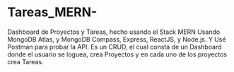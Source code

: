 # Tareas_MERN-
Dashboard de Proyectos y Tareas, hecho usando el Stack MERN 
Usando MongoDB Atlas, y MongoDB Compass, Express, ReactJS, y Node.js. Y Usé Postman para probar la API.
Es un CRUD, el cual consta de un Dashboard donde el usuario se loguea, crea Proyectos y en cada uno de los proyectos crea Tareas. 
